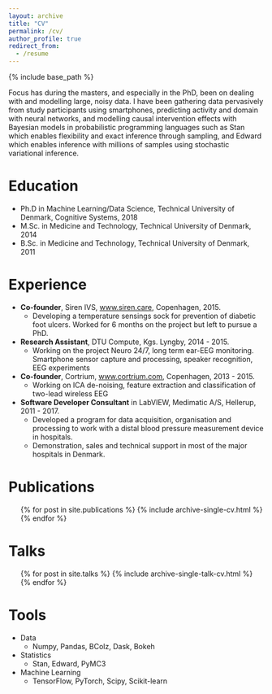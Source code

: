 ```yaml
---
layout: archive
title: "CV"
permalink: /cv/
author_profile: true
redirect_from:
  - /resume
---
```

{% include base_path %}

Focus has during the masters, and especially in the PhD, been on dealing with and modelling large, noisy data. I have been gathering data pervasively from study participants using smartphones, predicting activity and domain with neural networks, and modelling causal intervention effects with Bayesian models in probabilistic programming languages such as Stan which enables flexibility and exact inference through sampling, and Edward which enables inference with millions of samples using stochastic variational inference. 

Education
======
* Ph.D in Machine Learning/Data Science, Technical University of Denmark, Cognitive Systems, 2018
* M.Sc. in Medicine and Technology, Technical University of Denmark, 2014
* B.Sc. in Medicine and Technology, Technical University of Denmark, 2011

Experience
======
* __Co-founder__, Siren IVS, www.siren.care, Copenhagen, 2015.
  * Developing a temperature sensings sock for prevention of diabetic foot ulcers. Worked for 6 months on the project but left to pursue a PhD.
* __Research Assistant__, DTU Compute, Kgs. Lyngby, 2014 - 2015.
  * Working on the project Neuro 24/7, long term ear-EEG monitoring. Smartphone sensor capture and processing, speaker recognition, EEG experiments
* __Co-founder__, Cortrium, www.cortrium.com, Copenhagen, 2013 - 2015.
  * Working on ICA de-noising, feature extraction and classification of two-lead wireless EEG
* __Software Developer Consultant__ in LabVIEW, Medimatic A/S, Hellerup, 2011 - 2017.
  * Developed a program for data acquisition, organisation and processing to work with a distal blood pressure measurement device in hospitals.
  * Demonstration, sales and technical support in most of the major hospitals in Denmark.

Publications
======
  <ul>{% for post in site.publications %}
    {% include archive-single-cv.html %}
  {% endfor %}</ul>
  
Talks
======
  <ul>{% for post in site.talks %}
    {% include archive-single-talk-cv.html %}
  {% endfor %}</ul>

Tools
======
* Data
  * Numpy, Pandas, BColz, Dask, Bokeh
* Statistics
  * Stan, Edward, PyMC3
* Machine Learning
  * TensorFlow, PyTorch, Scipy, Scikit-learn

<!-- Teaching
======
  <ul>{% for post in site.teaching %}
    {% include archive-single-cv.html %}
  {% endfor %}</ul> -->